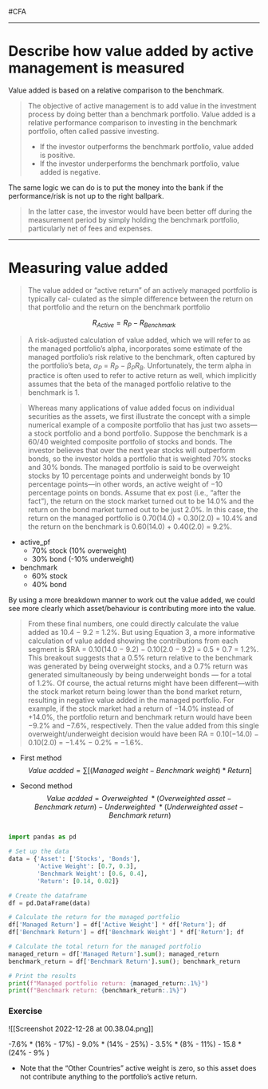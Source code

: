 #CFA

----

#  Describe how value added by active management is measured

Value added is based on a relative comparison to the benchmark.
> The objective of active management is to add value in the investment process by doing better than a benchmark portfolio. Value added is a relative performance comparison to investing in the benchmark portfolio, often called passive investing. 
>  - If the investor outperforms the benchmark portfolio, value added is positive. 
>  - If the investor underperforms the benchmark portfolio, value added is negative.

The same logic we can do is to put the money into the bank if the performance/risk is not up to the right ballpark.
> In the latter case, the investor would have been better off during the measurement period by simply holding the benchmark portfolio, particularly net of fees and expenses. 

----

# Measuring value added

> The value added or “active return” of an actively managed portfolio is typically cal- culated as the simple difference between the return on that portfolio and the return on the benchmark portfolio

$$ R_{Active} = R_{P} - R_{Benchmark}$$

> A risk-adjusted calculation of value added, which we will refer to as the managed portfolio’s alpha, incorporates some estimate of the managed portfolio’s risk relative to the benchmark, often captured by the portfolio’s beta, $α_{P}$ = $R_{P}$ − $β_{P}R_{B}$. Unfortunately, the term alpha in practice is often used to refer to active return as well, which implicitly assumes that the beta of the managed portfolio relative to the benchmark is 1.


> Whereas many applications of value added focus on individual securities as the assets, we first illustrate the concept with a simple numerical example of a composite portfolio that has just two assets—a stock portfolio and a bond portfolio. Suppose the benchmark is a 60/40 weighted composite portfolio of stocks and bonds. The investor believes that over the next year stocks will outperform bonds, so the investor holds a portfolio that is weighted 70% stocks and 30% bonds. The managed portfolio is said to be overweight stocks by 10 percentage points and underweight bonds by 10 percentage points—in other words, an active weight of −10 percentage points on bonds. Assume that ex post (i.e., “after the fact”), the return on the stock market turned out to be 14.0% and the return on the bond market turned out to be just 2.0%. In this case, the return on the managed portfolio is 0.70(14.0) + 0.30(2.0) = 10.4% and the return on the benchmark is 0.60(14.0) + 0.40(2.0) = 9.2%.
- active_pf
	- 70% stock (10% overweight)
	- 30% bond (-10% underweight)
- benchmark
	- 60% stock
	- 40% bond

By using a more breakdown manner to work out the value added, we could see more clearly which asset/behaviour is contributing more into the value. 
> From these final numbers, one could directly calculate the value added as 10.4 − 9.2 = 1.2%. But using Equation 3, a more informative calculation of value added showing the contributions from each segment is $RA = 0.10(14.0 − 9.2) − 0.10(2.0 − 9.2) = 0.5 + 0.7 = 1.2%. This breakout suggests that a 0.5% return relative to the benchmark was generated by being overweight stocks, and a 0.7% return was generated simultaneously by being underweight bonds — for a total of 1.2%. Of course, the actual returns might have been different—with the stock market return being lower than the bond market return, resulting in negative value added in the managed portfolio. For example, if the stock market had a return of −14.0% instead of +14.0%, the portfolio return and benchmark return would have been −9.2% and −7.6%, respectively. Then the value added from this single overweight/underweight decision would have been RA = 0.10(−14.0) − 0.10(2.0) = −1.4% − 0.2% = −1.6%.
- First method
	$$Value\ acdded = \sum[(Managed\ weight - Benchmark\ weight) * Return] $$
	
- Second method
$$Value\ acdded = Overweighted\ * (Overweighted\ asset - Benchmark\ return) - Underweighted\ * (Underweighted\ asset  - Benchmark\ return) $$

```python

import pandas as pd

# Set up the data
data = {'Asset': ['Stocks', 'Bonds'],
        'Active Weight': [0.7, 0.3],
        'Benchmark Weight': [0.6, 0.4],
        'Return': [0.14, 0.02]}

# Create the dataframe
df = pd.DataFrame(data)

# Calculate the return for the managed portfolio
df['Managed Return'] = df['Active Weight'] * df['Return']; df
df['Benchmark Return'] = df['Benchmark Weight'] * df['Return']; df

# Calculate the total return for the managed portfolio
managed_return = df['Managed Return'].sum(); managed_return
benchmark_return = df['Benchmark Return'].sum(); benchmark_return

# Print the results
print(f"Managed portfolio return: {managed_return:.1%}")
print(f"Benchmark return: {benchmark_return:.1%}")


```

### Exercise

![[Screenshot 2022-12-28 at 00.38.04.png]]


 -7.6% * (16% - 17%)  - 9.0% * (14% - 25%) - 3.5% * (8% - 11%) - 15.8 * (24% - 9% )
 - Note that the “Other Countries” active weight is zero, so this asset does not contribute anything to the portfolio’s active return.